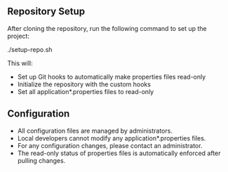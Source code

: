 ## Repository Setup

After cloning the repository, run the following command to set up the project:

./setup-repo.sh

This will:
- Set up Git hooks to automatically make properties files read-only
- Initialize the repository with the custom hooks
- Set all application*.properties files to read-only

## Configuration

- All configuration files are managed by administrators.
- Local developers cannot modify any application*.properties files.
- For any configuration changes, please contact an administrator.
- The read-only status of properties files is automatically enforced after pulling changes.
